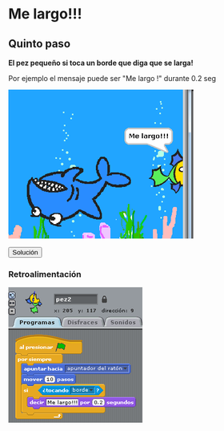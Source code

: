 
# Me largo!!!

## Quinto paso

****El pez pequeño si toca un borde que diga que se larga!****

Por ejemplo el mensaje puede ser "Me largo !" durante 0.2 seg

![](img/4-1.png)
<script type="text/javascript">var feedback72_93text = "Solución";</script><input type="button" name="toggle-feedback-72_93" value="Solución" class="feedbackbutton" onclick="$exe.toggleFeedback(this,false);return false" />

### Retroalimentación

![](img/4-6.png)
